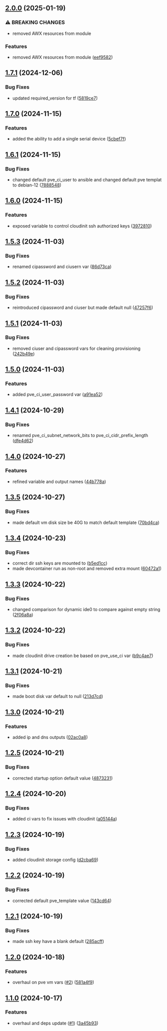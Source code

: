 ## [2.0.0](https://github.com/Johnny-Knighten/terraform-homelab-pve-vm/compare/1.7.1...2.0.0) (2025-01-19)


### ⚠ BREAKING CHANGES

* removed AWX resources from module

### Features

* removed AWX resources from module ([eef9582](https://github.com/Johnny-Knighten/terraform-homelab-pve-vm/commit/eef9582a731e7935b38a3199e9b492cace344ffe))

## [1.7.1](https://github.com/Johnny-Knighten/terraform-homelab-pve-vm/compare/1.7.0...1.7.1) (2024-12-06)


### Bug Fixes

* updated required_version for tf ([5819ce7](https://github.com/Johnny-Knighten/terraform-homelab-pve-vm/commit/5819ce773ca6209c629746405dab1866daa14ba6))

## [1.7.0](https://github.com/Johnny-Knighten/terraform-homelab-pve-vm/compare/1.6.1...1.7.0) (2024-11-15)


### Features

* added the ability to add a single serial device ([5cbef7f](https://github.com/Johnny-Knighten/terraform-homelab-pve-vm/commit/5cbef7fe10eb6b7da4618d7f00ed31512dc5e613))

## [1.6.1](https://github.com/Johnny-Knighten/terraform-homelab-pve-vm/compare/1.6.0...1.6.1) (2024-11-15)


### Bug Fixes

* changed default pve_ci_user to ansible and changed default pve templat to debian-12 ([7888548](https://github.com/Johnny-Knighten/terraform-homelab-pve-vm/commit/7888548a5e67706fa0e0fc341bbe807330276051))

## [1.6.0](https://github.com/Johnny-Knighten/terraform-homelab-pve-vm/compare/1.5.3...1.6.0) (2024-11-15)


### Features

* exposed variable to control cloudinit ssh authorized keys ([3972810](https://github.com/Johnny-Knighten/terraform-homelab-pve-vm/commit/397281055096646884c79d00b939933e4e8e5c18))

## [1.5.3](https://github.com/Johnny-Knighten/terraform-homelab-pve-vm/compare/1.5.2...1.5.3) (2024-11-03)


### Bug Fixes

* renamed cipassword and ciusern var ([86d73ca](https://github.com/Johnny-Knighten/terraform-homelab-pve-vm/commit/86d73ca432a8f8a417656d384446f197e4662d6c))

## [1.5.2](https://github.com/Johnny-Knighten/terraform-homelab-pve-vm/compare/1.5.1...1.5.2) (2024-11-03)


### Bug Fixes

* reintroduced cipassword and ciuser but made default null ([47257f6](https://github.com/Johnny-Knighten/terraform-homelab-pve-vm/commit/47257f63d8e9952e178694a68947124e4c0c5d4e))

## [1.5.1](https://github.com/Johnny-Knighten/terraform-homelab-pve-vm/compare/1.5.0...1.5.1) (2024-11-03)


### Bug Fixes

* removed ciuser and cipassword vars for cleaning provisioning ([242b49e](https://github.com/Johnny-Knighten/terraform-homelab-pve-vm/commit/242b49e98acecb0e08e7b4f2d4b74d601e0a1d43))

## [1.5.0](https://github.com/Johnny-Knighten/terraform-homelab-pve-vm/compare/1.4.1...1.5.0) (2024-11-03)


### Features

* added pve_ci_user_password var ([a91ea52](https://github.com/Johnny-Knighten/terraform-homelab-pve-vm/commit/a91ea52049934cab6506a54d1547057d8d590ffa))

## [1.4.1](https://github.com/Johnny-Knighten/terraform-homelab-pve-vm/compare/1.4.0...1.4.1) (2024-10-29)


### Bug Fixes

* renamed pve_ci_subnet_network_bits to pve_ci_cidr_prefix_length ([dfe4d62](https://github.com/Johnny-Knighten/terraform-homelab-pve-vm/commit/dfe4d62c4e76a02150d7d079781e2f0fce22df70))

## [1.4.0](https://github.com/Johnny-Knighten/terraform-homelab-pve-vm/compare/1.3.5...1.4.0) (2024-10-27)


### Features

* refined variable and output names ([44b778a](https://github.com/Johnny-Knighten/terraform-homelab-pve-vm/commit/44b778ad07af36dc6f15ffc1f7f7a1958d50fc65))

## [1.3.5](https://github.com/Johnny-Knighten/terraform-homelab-pve-vm/compare/1.3.4...1.3.5) (2024-10-27)


### Bug Fixes

* made default vm disk size be 40G to match default template ([70bd4ca](https://github.com/Johnny-Knighten/terraform-homelab-pve-vm/commit/70bd4ca3f284a3a509f7a08dd1822f8b28b3afb6))

## [1.3.4](https://github.com/Johnny-Knighten/terraform-homelab-pve-vm/compare/1.3.3...1.3.4) (2024-10-23)


### Bug Fixes

* correct dir ssh keys are mounted to ([b5ed1cc](https://github.com/Johnny-Knighten/terraform-homelab-pve-vm/commit/b5ed1cc8f683e2b4d91b6dd331c7daa2f67e479b))
* made devcontainer run as non-root and removed extra mount ([60472a1](https://github.com/Johnny-Knighten/terraform-homelab-pve-vm/commit/60472a1df8db9d79a3dcdcb42bc9183b8824d018))

## [1.3.3](https://github.com/Johnny-Knighten/terraform-homelab-pve-vm/compare/1.3.2...1.3.3) (2024-10-22)


### Bug Fixes

* changed comparison for dynamic ide0 to compare against empty string ([2f06a8a](https://github.com/Johnny-Knighten/terraform-homelab-pve-vm/commit/2f06a8a20c1a98942324f7893dff9f9407e38808))

## [1.3.2](https://github.com/Johnny-Knighten/terraform-homelab-pve-vm/compare/1.3.1...1.3.2) (2024-10-22)


### Bug Fixes

* made cloudinit drive creation be based on pve_use_ci var ([b9c4ae7](https://github.com/Johnny-Knighten/terraform-homelab-pve-vm/commit/b9c4ae72f12a613f2e9c3692d9ef887026b07177))

## [1.3.1](https://github.com/Johnny-Knighten/terraform-homelab-pve-vm/compare/1.3.0...1.3.1) (2024-10-21)


### Bug Fixes

* made boot disk var default to null ([213d7cd](https://github.com/Johnny-Knighten/terraform-homelab-pve-vm/commit/213d7cd5bb17577da1a779ad395acd8cba4bac99))

## [1.3.0](https://github.com/Johnny-Knighten/terraform-homelab-pve-vm/compare/1.2.5...1.3.0) (2024-10-21)


### Features

* added ip and dns outputs ([02ac0a8](https://github.com/Johnny-Knighten/terraform-homelab-pve-vm/commit/02ac0a8d10ab9325ad833c9c7294e12c9e75a3e2))

## [1.2.5](https://github.com/Johnny-Knighten/terraform-homelab-pve-vm/compare/1.2.4...1.2.5) (2024-10-21)


### Bug Fixes

* corrected startup option default value ([4873231](https://github.com/Johnny-Knighten/terraform-homelab-pve-vm/commit/48732318a2b3a0227dc00190771a8b956e19dc5a))

## [1.2.4](https://github.com/Johnny-Knighten/terraform-homelab-pve-vm/compare/1.2.3...1.2.4) (2024-10-20)


### Bug Fixes

* added ci vars to fix issues with cloudinit ([a05144a](https://github.com/Johnny-Knighten/terraform-homelab-pve-vm/commit/a05144a5c66ef2db69e328ed1465711fd6925102))

## [1.2.3](https://github.com/Johnny-Knighten/terraform-homelab-pve-vm/compare/1.2.2...1.2.3) (2024-10-19)


### Bug Fixes

* added cloudinit storage config ([d2cba69](https://github.com/Johnny-Knighten/terraform-homelab-pve-vm/commit/d2cba69d2ce409bdecc1332613cd71e82cf3b504))

## [1.2.2](https://github.com/Johnny-Knighten/terraform-homelab-pve-vm/compare/1.2.1...1.2.2) (2024-10-19)


### Bug Fixes

* corrected default pve_template value ([143cd64](https://github.com/Johnny-Knighten/terraform-homelab-pve-vm/commit/143cd64cdcd18924bfdfc36d051c842ce9d9778f))

## [1.2.1](https://github.com/Johnny-Knighten/terraform-homelab-pve-vm/compare/1.2.0...1.2.1) (2024-10-19)


### Bug Fixes

* made ssh key have a blank default ([285acff](https://github.com/Johnny-Knighten/terraform-homelab-pve-vm/commit/285acff40e7b449f172ca1e600442409af675e20))

## [1.2.0](https://github.com/Johnny-Knighten/terraform-homelab-pve-vm/compare/1.1.0...1.2.0) (2024-10-18)


### Features

* overhaul on pve vm vars ([#2](https://github.com/Johnny-Knighten/terraform-homelab-pve-vm/issues/2)) ([581a4f9](https://github.com/Johnny-Knighten/terraform-homelab-pve-vm/commit/581a4f9daadb32b225b8dbaf73a834d882566876))

## [1.1.0](https://github.com/Johnny-Knighten/terraform-homelab-pve-vm/compare/v1.0.0...1.1.0) (2024-10-17)


### Features

* overhaul and deps update ([#1](https://github.com/Johnny-Knighten/terraform-homelab-pve-vm/issues/1)) ([3a45b93](https://github.com/Johnny-Knighten/terraform-homelab-pve-vm/commit/3a45b93c71767fbad2e3b6d84df312c69c5b0d0f))
